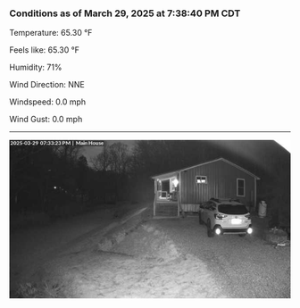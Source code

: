 ### Conditions as of March 29, 2025 at 7:38:40 PM CDT 

Temperature: 65.30 &deg;F

Feels like: 65.30 &deg;F

Humidity: 71%

Wind Direction: NNE

Windspeed: 0.0 mph

Wind Gust: 0.0 mph

---

<img src="./images/latest.jpeg"/>

